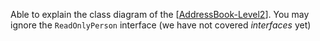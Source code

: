 <panel type="info" header="`W5.1a` Can use dependencies in a class diagram :star::star::star:" expanded no-close>
  <include src="../../book/uml/classDiagrams/dependencies/what/embed-inOtherContext.md" boilerplate />
<!-- TODO: add evidence -->
</panel>

<!-- ==================================================================================================== -->

<panel type="info" header="`W5.1b` Can use UML notes :star::star::star:" expanded no-close>
  <include src="../../book/uml/notes/notes/embed-inOtherContext.md" boilerplate />
<!-- TODO: add evidence -->
</panel>

<!-- ==================================================================================================== -->

<panel type="info" header="`W5.1c` Can specify constraints in UML diagrams :star::star::star:" expanded no-close>
  <include src="../../book/uml/notes/constraints/embed-inOtherContext.md" boilerplate />
<!-- TODO: add evidence -->
</panel>

<!-- ==================================================================================================== -->

<panel type="info" header="`W5.1d` Can show an association as an attribute :star::star::star:" expanded no-close>
  <include src="../../book/uml/classDiagrams/associationsAsAttributes/what/embed-inOtherContext.md" boilerplate />
<!-- TODO: add evidence -->
</panel>

<!-- ==================================================================================================== -->

<panel type="info" header="`W5.1e` Can use intermediate-level class diagrams :star::star::star:" expanded no-close>
  <include src="../../book/modeling/modelingStructures/classDiagramsIntermediate/embed-inOtherContext.md" boilerplate />
  <panel header="{{glyphicon_folder_close}} Evidence" expanded>

Able to explain the class diagram of the [[AddressBook-Level2]({{module_org}}/addressbook-level2/blob/master/doc/DeveloperGuide.md#design)]. You may ignore the `ReadOnlyPerson` interface (we have not covered _interfaces_ yet)

  </panel>
</panel>
